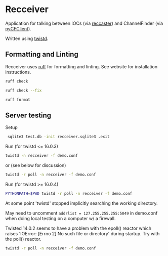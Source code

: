 # Recceiver

Application for talking between IOCs (via [reccaster](../client)) and ChannelFinder (via [pyCFClient](https://github.com/ChannelFinder/pyCFClient)).

Written using [twistd](https://twisted.org/).

## Formatting and Linting

Recceiver uses [ruff](https://docs.astral.sh/ruff/) for formatting and linting. See website for installation instructions.


```bash
ruff check
```

```bash
ruff check --fix
```

```bash
ruff format
```


## Server testing

Setup

```bash
 sqlite3 test.db -init recceiver.sqlite3 .exit
```

Run (for twistd <= 16.0.3)

```bash
twistd -n recceiver -f demo.conf
```

or (see below for discussion)

```bash
twistd -r poll -n recceiver -f demo.conf
```


Run (for twistd >= 16.0.4)

```bash
PYTHONPATH=$PWD twistd -r poll -n recceiver -f demo.conf
```

At some point 'twistd' stopped implicitly searching the working directory.

May need to uncomment `addrlist = 127.255.255.255:5049` in demo.conf
when doing local testing on a computer w/ a firewall.

Twisted 14.0.2 seems to have a problem with the epoll() reactor
which raises 'IOError: [Errno 2] No such file or directory'
during startup.  Try with the poll() reactor.

```bash
twistd -r poll -n recceiver -f demo.conf
```
